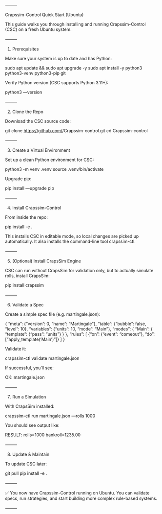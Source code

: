 ⸻

Crapssim-Control Quick Start (Ubuntu)

This guide walks you through installing and running Crapssim-Control (CSC) on a fresh Ubuntu system.

⸻

1. Prerequisites

Make sure your system is up to date and has Python:

sudo apt update && sudo apt upgrade -y
sudo apt install -y python3 python3-venv python3-pip git

Verify Python version (CSC supports Python 3.11+):

python3 —version


⸻

2. Clone the Repo

Download the CSC source code:

git clone https://github.com/<your-org>/Crapssim-control.git
cd Crapssim-control


⸻

3. Create a Virtual Environment

Set up a clean Python environment for CSC:

python3 -m venv .venv
source .venv/bin/activate

Upgrade pip:

pip install —upgrade pip


⸻

4. Install Crapssim-Control

From inside the repo:

pip install -e .

This installs CSC in editable mode, so local changes are picked up automatically.
It also installs the command-line tool crapssim-ctl.

⸻

5. (Optional) Install CrapsSim Engine

CSC can run without CrapsSim for validation only, but to actually simulate rolls, install CrapsSim:

pip install crapssim


⸻

6. Validate a Spec

Create a simple spec file (e.g. martingale.json):

{
  “meta”: {“version”: 0, “name”: “Martingale”},
  “table”: {“bubble”: false, “level”: 10},
  “variables”: {“units”: 10, “mode”: “Main”},
  “modes”: {
    “Main”: {
      “template”: {“pass”: “units”}
    }
  },
  “rules”: [
    {“on”: {“event”: “comeout”}, “do”: [“apply_template(‘Main’)”]}
  ]
}

Validate it:

crapssim-ctl validate martingale.json

If successful, you’ll see:

OK: martingale.json


⸻

7. Run a Simulation

With CrapsSim installed:

crapssim-ctl run martingale.json —rolls 1000

You should see output like:

RESULT: rolls=1000 bankroll=1235.00


⸻

8. Update & Maintain

To update CSC later:

git pull
pip install -e .


⸻

✅ You now have Crapssim-Control running on Ubuntu.
You can validate specs, run strategies, and start building more complex rule-based systems.

⸻